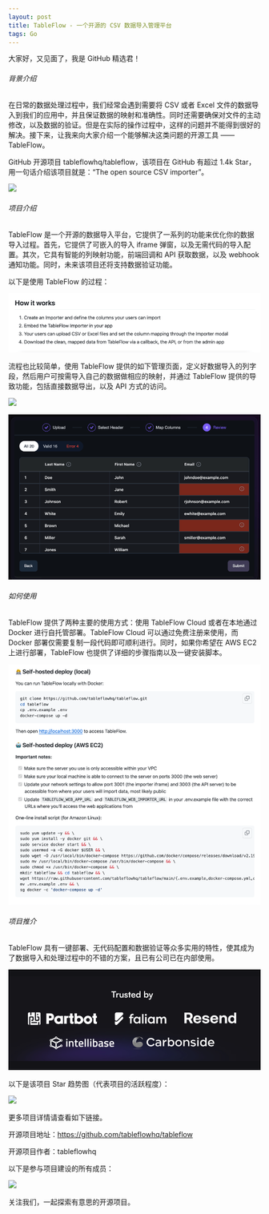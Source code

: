 ```yaml
---
layout: post
title: TableFlow - 一个开源的 CSV 数据导入管理平台
tags: Go
---
```


大家好，又见面了，我是 GitHub 精选君！

###### 背景介绍

在日常的数据处理过程中，我们经常会遇到需要将 CSV 或者 Excel 文件的数据导入到我们的应用中，并且保证数据的映射和准确性。同时还需要确保对文件的主动修改，以及数据的验证。但是在实际的操作过程中，这样的问题并不能得到很好的解决。接下来，让我来向大家介绍一个能够解决这类问题的开源工具 —— TableFlow。

GitHub 开源项目 tableflowhq/tableflow，该项目在 GitHub 有超过 1.4k Star，用一句话介绍该项目就是：“The open source CSV importer”。

![](https://tableflow-assets-cdn.s3.amazonaws.com/TableFlow-readme-header.png)

###### 项目介绍

TableFlow 是一个开源的数据导入平台，它提供了一系列的功能来优化你的数据导入过程。首先，它提供了可嵌入的导入 iframe 弹窗，以及无需代码的导入配置。其次，它具有智能的列映射功能，前端回调和 API 获取数据，以及 webhook 通知功能。同时，未来该项目还将支持数据验证功能。

以下是使用 TableFlow 的过程：

![](https://raw.githubusercontent.com/ZhuPeng/pic/master/images/compress_image-20231126175457852.png)

流程也比较简单，使用 TableFlow 提供的如下管理页面，定义好数据导入的列字段，然后用户可按需导入自己的数据做相应的映射，并通过 TableFlow 提供的导致功能，包括直接数据导出，以及 API 方式的访问。


![](https://tableflow-assets-cdn.s3.amazonaws.com/importer-modal-20230613b.png)

![](https://raw.githubusercontent.com/ZhuPeng/pic/master/images/compress_image-20231126180513077.png)

###### 如何使用

TableFlow 提供了两种主要的使用方式：使用 TableFlow Cloud 或者在本地通过 Docker 进行自托管部署。TableFlow Cloud 可以通过免费注册来使用，而 Docker 部署仅需要复制一段代码即可顺利进行。同时，如果你希望在 AWS EC2 上进行部署，TableFlow 也提供了详细的步骤指南以及一键安装脚本。

![](https://raw.githubusercontent.com/ZhuPeng/pic/master/images/compress_image-20231126175741100.png)

###### 项目推介

TableFlow 具有一键部署、无代码配置和数据验证等众多实用的特性，使其成为了数据导入和处理过程中的不错的方案，且已有公司已在内部使用。

![](https://raw.githubusercontent.com/ZhuPeng/pic/master/images/compress_image-20231126180105527.png)


以下是该项目 Star 趋势图（代表项目的活跃程度）：

![](https://api.star-history.com/svg?repos=tableflowhq/tableflow&type=Timeline)

更多项目详情请查看如下链接。

开源项目地址：https://github.com/tableflowhq/tableflow 

开源项目作者：tableflowhq

以下是参与项目建设的所有成员：

![](https://contrib.rocks/image?repo=tableflowhq/tableflow)

关注我们，一起探索有意思的开源项目。

